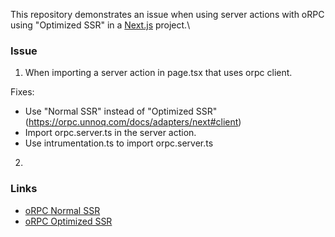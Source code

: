 This repository demonstrates an issue when using server actions with oRPC using "Optimized SSR" in a [Next.js](https://nextjs.org) project.\

### Issue

1. When importing a server action in page.tsx that uses orpc client.

Fixes:
- Use "Normal SSR" instead of "Optimized SSR" (https://orpc.unnoq.com/docs/adapters/next#client)
- Import orpc.server.ts in the server action.
- Use intrumentation.ts to import orpc.server.ts

2.

### Links

- [oRPC Normal SSR](https://orpc.unnoq.com/docs/adapters/next#client)
- [oRPC Optimized SSR](https://orpc.unnoq.com/docs/adapters/next#optimize-ssr)